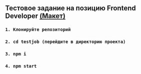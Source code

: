 ## Тестовое задание на позицию Frontend Developer [(Макет)](https://www.figma.com/file/YXCbNT4Jf9INk62BKTZw1z/%D0%A2%D0%B5%D1%81%D1%82%D0%BE%D0%B2%D0%BE%D0%B5-%D0%B7%D0%B0%D0%B4%D0%B0%D0%BD%D0%B8%D0%B5?node-id=0%3A1)

### `1. Клонируйте репозиторий`
### `2. cd testjob (перейдите в директорию проекта)`
### `3. npm i`
### `4. npm start`
